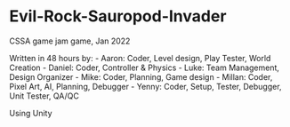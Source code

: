 # Evil-Rock-Sauropod-Invader
CSSA game jam game, Jan 2022

Written in 48 hours by:
    - Aaron: Coder, Level design, Play Tester, World Creation
    - Daniel: Coder, Controller & Physics
    - Luke: Team Management, Design Organizer
    - Mike: Coder, Planning, Game design
    - Millan: Coder, Pixel Art, AI, Planning, Debugger
    - Yenny: Coder, Setup, Tester, Debugger, Unit Tester, QA/QC

Using Unity
